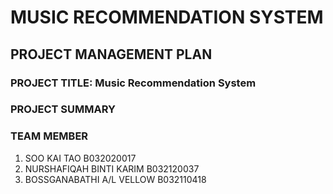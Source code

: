# MUSIC RECOMMENDATION SYSTEM

## PROJECT MANAGEMENT PLAN

### PROJECT TITLE: Music Recommendation System

### PROJECT SUMMARY

### TEAM MEMBER
1. SOO KAI TAO                B032020017
2. NURSHAFIQAH BINTI KARIM    B032120037
3. BOSSGANABATHI A/L VELLOW   B032110418

